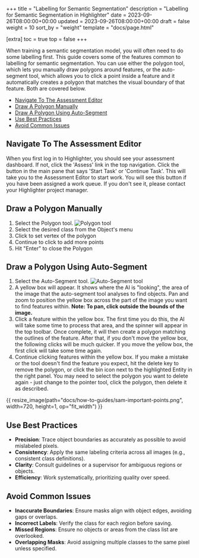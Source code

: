 +++
title = "Labelling for Semantic Segmentation"
description = "Labelling for Semantic Segmentation in Highlighter"
date = 2023-09-26T08:00:00+00:00
updated = 2023-09-26T08:00:00+00:00
draft = false
weight = 10
sort_by = "weight"
template = "docs/page.html"

[extra]
toc = true
top = false
+++

When training a semantic segmentation model, you will often need to do some labelling first. This guide covers some of the features common to labelling for semantic segmentation. You can use either the polygon tool, which lets you manually draw polygons around features, or the auto-segment tool, which allows you to click a point inside a feature and it automatically creates a polygon that matches the visual boundary of that feature. Both are covered below.

- <a href="#navigate-to-the-assessment-editor">Navigate To The Assessment Editor</a>
- <a href="#draw-a-polygon-manually">Draw A Polygon Manually</a>
- <a href="#draw-a-polygon-using-auto-segment">Draw A Polygon Using Auto-Segment</a>
- <a href="#use-best-practices">Use Best Practices</a>
- <a href="#avoid-common-issues">Avoid Common Issues</a>

## Navigate To The Assessment Editor

When you first log in to Highlighter, you should see your assessment dashboard. If not, click the 'Assess' link in the top navigation. Click the button in the main pane that says 'Start Task' or 'Continue Task'. This will take you to the Assessment Editor to start work. You will see this button if you have been assigned a work queue. If you don't see it, please contact your Highlighter project manager.

## Draw a Polygon Manually

1. Select the Polygon tool. ![Polygon tool](../polygon-tool.png)
2. Select the desired class from the Object's menu
3. Click to set vertex of the polygon 
4. Continue to click to add more points 
5. Hit "Enter" to close the Polygon

## Draw a Polygon Using Auto-Segment

1. Select the Auto-Segment tool. ![Auto-Segment tool](../auto-segment-tool.png)
2. A yellow box will appear. It shows where the AI is "looking", the area of the image that the auto-segment tool analyses to find objects. Pan and zoom to position the yellow box across the part of the image you want to find features within. **Note: To pan, click outside the bounds of the image.**
3. Click a feature within the yellow box. The first time you do this, the AI will take some time to process that area, and the spinner will appear in the top toolbar. Once complete, it will then create a polygon matching the outlines of the feature. After that, if you don't move the yellow box, the following clicks will be much quicker. If you move the yellow box, the first click will take some time again.
4. Continue clicking features within the yellow box. If you make a mistake or the tool doesn't find the feature you expect, hit the delete key to remove the polygon, or click the bin icon next to the highlighted Entity in the right panel. You may need to select the polygon you want to delete again - just change to the pointer tool, click the polygon, then delete it as described.

{{ resize_image(path="docs/how-to-guides/sam-important-points.png", width=720, height=1, op="fit_width") }}


## Use Best Practices
- **Precision**: Trace object boundaries as accurately as possible to avoid mislabeled pixels.
- **Consistency**: Apply the same labeling criteria across all images (e.g., consistent class definitions).
- **Clarity**: Consult guidelines or a supervisor for ambiguous regions or objects.
- **Efficiency**: Work systematically, prioritizing quality over speed.

## Avoid Common Issues
- **Inaccurate Boundaries**: Ensure masks align with object edges, avoiding gaps or overlaps.
- **Incorrect Labels**: Verify the class for each region before saving.
- **Missed Regions**: Ensure no objects or areas from the class list are overlooked.
- **Overlapping Masks**: Avoid assigning multiple classes to the same pixel unless specified.
